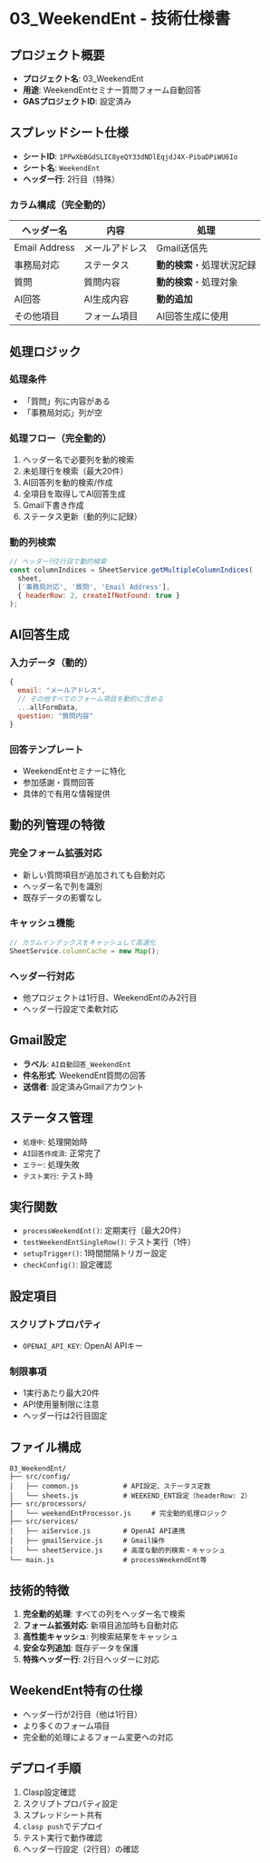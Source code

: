 # 03_WeekendEnt - 技術仕様書

## プロジェクト概要
- **プロジェクト名**: 03_WeekendEnt
- **用途**: WeekendEntセミナー質問フォーム自動回答
- **GASプロジェクトID**: 設定済み

## スプレッドシート仕様
- **シートID**: `1PPwXbBGdSLIC8yeQY33dNDlEqjdJ4X-PibaDPiWU6Io`
- **シート名**: `WeekendEnt`
- **ヘッダー行**: 2行目（特殊）

### カラム構成（完全動的）
| ヘッダー名 | 内容 | 処理 |
|---|---|---|
| Email Address | メールアドレス | Gmail送信先 |
| 事務局対応 | ステータス | **動的検索**・処理状況記録 |
| 質問 | 質問内容 | **動的検索**・処理対象 |
| AI回答 | AI生成内容 | **動的追加** |
| その他項目 | フォーム項目 | AI回答生成に使用 |

## 処理ロジック
### 処理条件
- 「質問」列に内容がある
- 「事務局対応」列が空

### 処理フロー（完全動的）
1. ヘッダー名で必要列を動的検索
2. 未処理行を検索（最大20件）
3. AI回答列を動的検索/作成
4. 全項目を取得してAI回答生成
5. Gmail下書き作成
6. ステータス更新（動的列に記録）

### 動的列検索
```javascript
// ヘッダー行2行目で動的検索
const columnIndices = SheetService.getMultipleColumnIndices(
  sheet,
  ['事務局対応', '質問', 'Email Address'],
  { headerRow: 2, createIfNotFound: true }
);
```

## AI回答生成
### 入力データ（動的）
```javascript
{
  email: "メールアドレス",
  // その他すべてのフォーム項目を動的に含める
  ...allFormData,
  question: "質問内容"
}
```

### 回答テンプレート
- WeekendEntセミナーに特化
- 参加感謝・質問回答
- 具体的で有用な情報提供

## 動的列管理の特徴
### 完全フォーム拡張対応
- 新しい質問項目が追加されても自動対応
- ヘッダー名で列を識別
- 既存データの影響なし

### キャッシュ機能
```javascript
// カラムインデックスをキャッシュして高速化
SheetService.columnCache = new Map();
```

### ヘッダー行対応
- 他プロジェクトは1行目、WeekendEntのみ2行目
- ヘッダー行設定で柔軟対応

## Gmail設定
- **ラベル**: `AI自動回答_WeekendEnt`
- **件名形式**: WeekendEnt質問の回答
- **送信者**: 設定済みGmailアカウント

## ステータス管理
- `処理中`: 処理開始時
- `AI回答作成済`: 正常完了
- `エラー`: 処理失敗
- `テスト実行`: テスト時

## 実行関数
- `processWeekendEnt()`: 定期実行（最大20件）
- `testWeekendEntSingleRow()`: テスト実行（1件）
- `setupTrigger()`: 1時間間隔トリガー設定
- `checkConfig()`: 設定確認

## 設定項目
### スクリプトプロパティ
- `OPENAI_API_KEY`: OpenAI APIキー

### 制限事項
- 1実行あたり最大20件
- API使用量制限に注意
- ヘッダー行は2行目固定

## ファイル構成
```
03_WeekendEnt/
├── src/config/
│   ├── common.js           # API設定、ステータス定数
│   └── sheets.js           # WEEKEND_ENT設定（headerRow: 2）
├── src/processors/
│   └── weekendEntProcessor.js     # 完全動的処理ロジック
├── src/services/
│   ├── aiService.js        # OpenAI API連携
│   ├── gmailService.js     # Gmail操作
│   └── sheetService.js     # 高度な動的列検索・キャッシュ
└── main.js                 # processWeekendEnt等
```

## 技術的特徴
1. **完全動的処理**: すべての列をヘッダー名で検索
2. **フォーム拡張対応**: 新項目追加時も自動対応
3. **高性能キャッシュ**: 列検索結果をキャッシュ
4. **安全な列追加**: 既存データを保護
5. **特殊ヘッダー行**: 2行目ヘッダーに対応

## WeekendEnt特有の仕様
- ヘッダー行が2行目（他は1行目）
- より多くのフォーム項目
- 完全動的処理によるフォーム変更への対応

## デプロイ手順
1. Clasp設定確認
2. スクリプトプロパティ設定
3. スプレッドシート共有
4. `clasp push`でデプロイ
5. テスト実行で動作確認
6. ヘッダー行設定（2行目）の確認